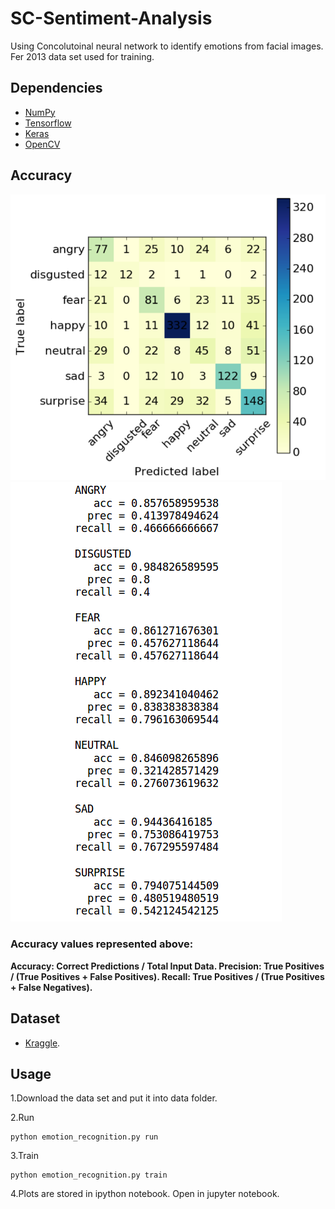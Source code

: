 # SC-Sentiment-Analysis
Using Concolutoinal neural network to identify emotions from facial images.
Fer 2013 data set used for training.


## Dependencies

- [NumPy](http://docs.scipy.org/doc/numpy-1.10.1/user/install.html)
- [Tensorflow](https://www.tensorflow.org/versions/r0.8/get_started/os_setup.html)
- [Keras](https://github.com/ignaciorlando/skinner/wiki/Keras-and-TensorFlow-installation)
- [OpenCV](https://opencv-python-tutroals.readthedocs.io/en/latest/)

## Accuracy

![Accuracy Plot](https://raw.githubusercontent.com/sharath29/SC-Sentiment-Analysis/master/results.png)
![Accuracy values](https://raw.githubusercontent.com/sharath29/SC-Sentiment-Analysis/master/results_values.png)

### Accuracy values represented above:
**Accuracy: Correct Predictions / Total Input Data.
Precision: True Positives / (True Positives + False Positives).
Recall: True Positives / (True Positives + False Negatives).**
## Dataset

- [Kraggle](https://www.kaggle.com/c/challenges-in-representation-learning-facial-expression-recognition-challenge/data).

## Usage

1.Download the data set and put it into data folder.

2.Run
```
python emotion_recognition.py run
```

3.Train
```
python emotion_recognition.py train
```

4.Plots are stored in ipython notebook. Open in jupyter notebook.